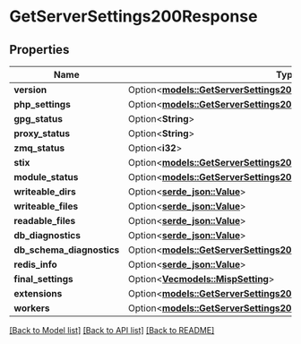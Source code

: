 # GetServerSettings200Response

## Properties

Name | Type | Description | Notes
------------ | ------------- | ------------- | -------------
**version** | Option<[**models::GetServerSettings200ResponseVersion**](getServerSettings_200_response_version.md)> |  | [optional]
**php_settings** | Option<[**models::GetServerSettings200ResponsePhpSettings**](getServerSettings_200_response_phpSettings.md)> |  | [optional]
**gpg_status** | Option<**String**> |  | [optional]
**proxy_status** | Option<**String**> |  | [optional]
**zmq_status** | Option<**i32**> |  | [optional]
**stix** | Option<[**models::GetServerSettings200ResponseStix**](getServerSettings_200_response_stix.md)> |  | [optional]
**module_status** | Option<[**models::GetServerSettings200ResponseModuleStatus**](getServerSettings_200_response_moduleStatus.md)> |  | [optional]
**writeable_dirs** | Option<[**serde_json::Value**](.md)> |  | [optional]
**writeable_files** | Option<[**serde_json::Value**](.md)> |  | [optional]
**readable_files** | Option<[**serde_json::Value**](.md)> |  | [optional]
**db_diagnostics** | Option<[**serde_json::Value**](.md)> |  | [optional]
**db_schema_diagnostics** | Option<[**models::GetServerSettings200ResponseDbSchemaDiagnostics**](getServerSettings_200_response_dbSchemaDiagnostics.md)> |  | [optional]
**redis_info** | Option<[**serde_json::Value**](.md)> |  | [optional]
**final_settings** | Option<[**Vec<models::MispSetting>**](MispSetting.md)> |  | [optional]
**extensions** | Option<[**models::GetServerSettings200ResponseExtensions**](getServerSettings_200_response_extensions.md)> |  | [optional]
**workers** | Option<[**models::GetServerSettings200ResponseWorkers**](getServerSettings_200_response_workers.md)> |  | [optional]

[[Back to Model list]](../README.md#documentation-for-models) [[Back to API list]](../README.md#documentation-for-api-endpoints) [[Back to README]](../README.md)


